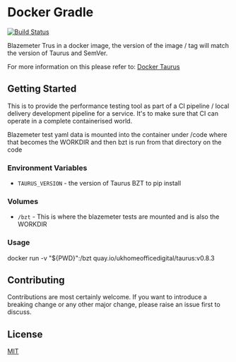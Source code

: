 # Docker Gradle

[![Build Status](https://drone.acp.homeoffice.gov.uk/UKHomeOffice/docker-taurus/status.svg)](https://drone.acp.homeoffice.gov.uk/UKHomeOffice/docker-taurus) 

Blazemeter Trus in a docker image, the version of the image / tag will match the version of Taurus and SemVer. 

For more information on this please refer to: [Docker Taurus](https://github.com/Blazemeter/taurus)

## Getting Started

This is to provide the performance testing tool as part of a CI pipeline / local delivery development pipeline
for a service. It's to make sure that CI can operate in a complete containerised world.

Blazemeter test yaml data is mounted into the container under /code where that becomes the WORKDIR and then bzt is run
from that directory on the code

### Environment Variables

* `TAURUS_VERSION` - the version of Taurus BZT to pip install

### Volumes

* `/bzt` - This is where the blazemeter tests are mounted and is also the WORKDIR

### Usage

docker run -v "${PWD}":/bzt quay.io/ukhomeofficedigital/taurus:v0.8.3

## Contributing

Contributions are most certainly welcome. If you want to introduce a breaking
change or any other major change, please raise an issue first to discuss.

## License

[MIT](LICENSE)
